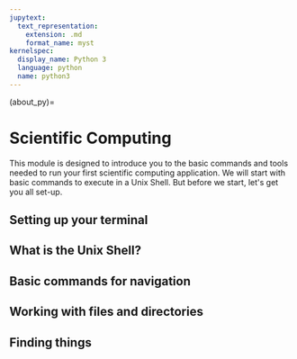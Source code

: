```yaml
---
jupytext:
  text_representation:
    extension: .md
    format_name: myst
kernelspec:
  display_name: Python 3
  language: python
  name: python3
---
```


(about_py)=

# Scientific Computing

This module is designed to introduce you to the basic commands and tools needed to run your first scientific computing application. We will start with basic commands to execute in a Unix Shell. But before we start, let's get you all set-up.

## Setting up your terminal


## What is the Unix Shell?

## Basic commands for navigation 

## Working with files and directories

## Finding things



